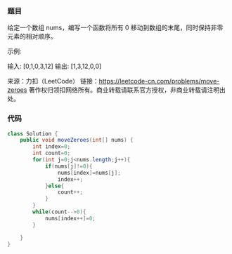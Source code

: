### 题目

给定一个数组 nums，编写一个函数将所有 0 移动到数组的末尾，同时保持非零元素的相对顺序。

示例:

输入: [0,1,0,3,12]
输出: [1,3,12,0,0]

来源：力扣（LeetCode）
链接：https://leetcode-cn.com/problems/move-zeroes
著作权归领扣网络所有。商业转载请联系官方授权，非商业转载请注明出处。

### 代码

```java
class Solution {
    public void moveZeroes(int[] nums) {
        int index=0;
        int count=0;
        for(int j=0;j<nums.length;j++){
            if(nums[j]!=0){
                nums[index]=nums[j];
                index++;
            }else{
                count++;
            }
        }
        while(count-->0){
            nums[index++]=0;
        }

    }
}



```

